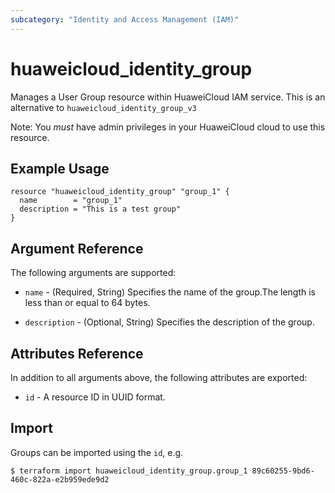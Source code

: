 ```yaml
---
subcategory: "Identity and Access Management (IAM)"
---
```


# huaweicloud_identity_group

Manages a User Group resource within HuaweiCloud IAM service. This is an alternative to `huaweicloud_identity_group_v3`

Note: You _must_ have admin privileges in your HuaweiCloud cloud to use this resource.

## Example Usage

```hcl
resource "huaweicloud_identity_group" "group_1" {
  name        = "group_1"
  description = "This is a test group"
}
```

## Argument Reference

The following arguments are supported:

* `name` - (Required, String) Specifies the name of the group.The length is less than or equal to 64 bytes.

* `description` - (Optional, String) Specifies the description of the group.

## Attributes Reference

In addition to all arguments above, the following attributes are exported:

* `id` - A resource ID in UUID format.

## Import

Groups can be imported using the `id`, e.g.

```
$ terraform import huaweicloud_identity_group.group_1 89c60255-9bd6-460c-822a-e2b959ede9d2
```
